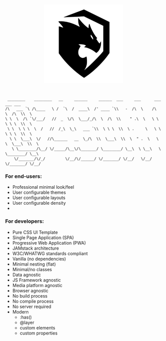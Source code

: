 <h1 align="center"><img src="assets/images/logo.svg" width="50%" /></h1>

```

 ________    ________   __     ______     ______  ___     ___      ___    ___ ___
/\   ___ `\ /\____   \ /  `\  /  ____\  /' ____ `\\   -  /\  \    /\  \  /\  \\  \
\ \  \  /\ `\/___/   //  _  \/\  \___/_/\  \  /\  \\    " .\  \   \ \  \ \ \  \\  \
 \ \  \ \ \  \  /   //  /_\  \_\   ___ `\\  \ \ \  \\  \ .     \   \ \  \ \ \  \\  \
  \ \  \___\  \/   //\______   __  \_/\  \\  \___\  \\  \  " .  \   \ \  \___\  \\  \
   \ \________/\__/ \/_____/\__\/\_______/ \________/ \__\  \ \__\   \ \________/ \__\
    \/_______/\/_/         \/__/\/______/ \/_______/ \/__/   \/__/    \/_______/ \/__/

```

### For end-users:

* Professional minimal look/feel
* User configurable themes
* User configurable layouts
* User configurable density
* 

### For developers:

* Pure CSS UI Template
* Single Page Application (SPA)
* Progressive Web Application (PWA)
* JAMstack architecture
* W3C/WHATWG standards compliant
* Vanilla (no dependencies)
* Minimal nesting (flat)
* Minimal/no classes
* Data agnostic
* JS Framework agnostic
* Media platform agnostic
* Browser agnostic
* No build process
* No compile process
* No server required
* Modern 
  * :has() 
  * @layer
  * custom elements
  * custom properties
